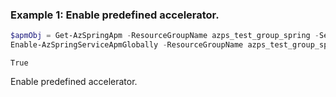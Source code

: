 ### Example 1: Enable predefined accelerator.
```powershell
$apmObj = Get-AzSpringApm -ResourceGroupName azps_test_group_spring -ServiceName azps-spring-01 -Name azps-apm
Enable-AzSpringServiceApmGlobally -ResourceGroupName azps_test_group_spring -ServiceName azps-spring-01 -ResourceId $apmObj.Id -PassThru
```

```output
True
```

Enable predefined accelerator.